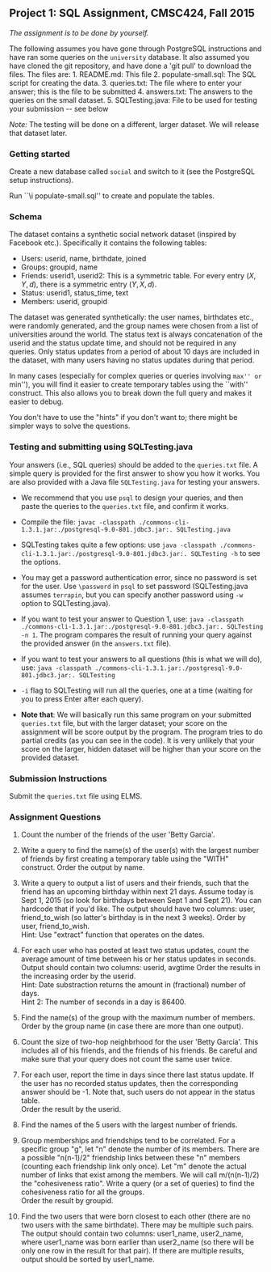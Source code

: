 ## Project 1: SQL Assignment, CMSC424, Fall 2015

*The assignment is to be done by yourself.*

The following assumes you have gone through PostgreSQL instructions and have ran some queries on the `university` database. 
It also assumed you have cloned the git repository, and have done a 'git pull' to download
the files. The files are:
    1. README.md: This file
    2. populate-small.sql: The SQL script for creating the data.
    3. queries.txt: The file where to enter your answer; this is the file to be submitted
    4. answers.txt: The answers to the queries on the small dataset.
    5. SQLTesting.java: File to be used for testing your submission -- see below

*Note:* The testing will be done on a different, larger dataset. We will release that dataset later.

### Getting started
Create a new database called `social` and switch to it (see the PostgreSQL setup instructions).

Run ``\i populate-small.sql'' to create and populate the tables. 

### Schema 
The dataset contains a synthetic social network dataset (inspired by Facebook etc.). Specifically it contains the following tables:
* Users: userid, name, birthdate, joined 
* Groups: groupid, name
* Friends: userid1, userid2: This is a symmetric table. For every entry $(X, Y, d)$, there is a symmetric entry $(Y, X, d)$.
* Status: userid1, status_time, text
* Members: userid, groupid

The dataset was generated synthetically: the user names, birthdates etc., 
were randomly generated, and the group names were chosen from a list of 
universities around the world. The status text is always concatenation 
of the userid and the status update time, and should not be required 
in any queries. Only status updates from a period of about 10 days
are included in the dataset, with many users having no status updates 
during that period.

In many cases (especially for complex queries or queries involving 
``max'' or ``min''), you will find it easier to create temporary tables
using the ``with'' construct. This also allows you to break down the full 
query and makes it easier to debug.

You don't have to use the "hints" if you don't want to; there might 
be simpler ways to solve the questions.

### Testing and submitting using SQLTesting.java
Your answers (i.e., SQL queries) should be added to the `queries.txt` file. A simple query is provided for the first answer to show you how it works.
You are also provided with a Java file `SQLTesting.java` for testing your answers.

- We recommend that you use `psql` to design your queries, and then paste the queries to the `queries.txt` file, and confirm it works.

- Compile the file: `javac -classpath ./commons-cli-1.3.1.jar:./postgresql-9.0-801.jdbc3.jar:. SQLTesting.java`

- SQLTesting takes quite a few options: use `java -classpath ./commons-cli-1.3.1.jar:./postgresql-9.0-801.jdbc3.jar:. SQLTesting -h` to see the options.

- You may get a password authentication error, since no password is set for the user. Use `\password` in `psql` to set password (SQLTesting.java
  assumes `terrapin`, but you can specify another password using `-w` option to SQLTesting.java).

- If you want to test your answer to Question 1, use: `java -classpath ./commons-cli-1.3.1.jar:./postgresql-9.0-801.jdbc3.jar:. SQLTesting -n 1`.
The program compares the result of running your query against the provided answer (in the `answers.txt` file).

- If you want to test your answers to all questions (this is what we will do), use: `java -classpath ./commons-cli-1.3.1.jar:./postgresql-9.0-801.jdbc3.jar:. SQLTesting`

- `-i` flag to SQLTesting will run all the queries, one at a time (waiting for you to press Enter after each query).

- **Note that**: We will basically run this same program on your submitted `queries.txt` file, but with the larger dataset; your score on the assignment will 
be score output by the program. The program tries to do partial credits (as you can see in the code). It is very unlikely that your score on the larger, hidden 
dataset will be higher than your score on the provided dataset.  

### Submission Instructions
Submit the `queries.txt` file using ELMS.
      
### Assignment Questions

1. Count the number of the friends of the user 'Betty Garcia'.

2. Write a query to find the name(s) of the user(s) with the largest
number of friends by first creating a temporary table using the "WITH"
construct. Order the output by name.

3. Write a query to output a list of users and their friends, such that the friend has an
upcoming birthday within next 21 days.  Assume today is Sept 1, 2015
(so look for birthdays between Sept 1 and Sept 21). You can hardcode
that if you'd like. The output should have two columns: user, friend_to_wish (so latter's birthday is
in the next 3 weeks). Order by user, friend_to_wish.<br>
Hint: Use "extract" function that operates on the dates.

4. For each user who has posted at least two status updates, count the
average amount of time between his or her status updates in seconds.
Output should contain two columns: userid, avgtime
Order the results in the increasing order by the userid.<br>
Hint: Date substraction returns the amount in (fractional) number of days. <br>
Hint 2: The number of seconds in a day is 86400.

5. Find the name(s) of the group with the maximum number of members. Order by the group 
name (in case there are more than one output).

6. Count the size of two-hop neighbrhood for the user 'Betty Garcia'. This
includes all of his friends, and the friends of his friends. Be careful
and make sure that your query does not count the same user twice.

7. For each user, report the time in days since there last status
update. If the user has no recorded status updates, then the
corresponding answer should be -1. Note that, such users do not 
appear in the status table.<br>
Order the result by the userid.

8. Find the names of the 5 users with the largest number of friends.

9. Group memberships and friendships tend to be correlated. For a
specific group "g", let "n" denote the number of its members.  There are
a possible "n(n-1)/2" friendship links between these "n" members
(counting each friendship link only once). Let "m" denote the actual
number of links that exist among the members.  We will call m/(n(n-1)/2)
the "cohesiveness ratio". Write a query (or a set of queries) to find
the cohesiveness ratio for all the groups. <br>
Order the result by groupid.

10. Find the two users that were born closest to each other (there are no
two users with the same birthdate). There may be multiple such pairs.
The output should contain two columns: user1_name, user2_name, where user1_name was
born earlier than user2_name (so there will be only one row in the result for that pair). 
If there are multiple results, output should be sorted by user1_name.
